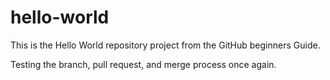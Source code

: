 # hello-world
This is the Hello World repository project from the GitHub beginners Guide.

Testing the branch, pull request, and merge process once again.
